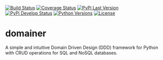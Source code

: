 [![Build Status](https://travis-ci.org/dutradda/domainer.svg?branch=master)](https://travis-ci.org/dutradda/domainer)
[![Coverage Status](https://coveralls.io/repos/github/dutradda/domainer/badge.svg?branch=master)](https://coveralls.io/github/dutradda/domainer?branch=master)
[![PyPi Last Version](https://img.shields.io/pypi/v/domainer.svg)](https://pypi.python.org/pypi/domainer)
[![PyPi Develop Status](https://img.shields.io/pypi/status/domainer.svg)](https://pypi.python.org/pypi/domainer)
[![Python Versions](https://img.shields.io/pypi/pyversions/domainer.svg)](https://pypi.python.org/pypi/domainer)
[![License](https://img.shields.io/pypi/l/domainer.svg)](https://github.com/dutradda/domainer/blob/master/LICENSE)

# domainer
A simple and intuitive Domain Driven Design (DDD) framework for Python with CRUD operations for SQL and NoSQL databases.
